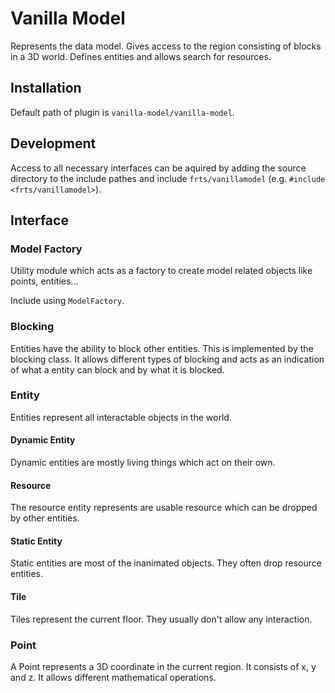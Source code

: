 # Vanilla Model

Represents the data model. Gives access to the region consisting of blocks in a 3D world. Defines entities and allows search for resources.

## Installation

Default path of plugin is `vanilla-model/vanilla-model`.

## Development

Access to all necessary interfaces can be aquired by adding the source directory to the include pathes and include `frts/vanillamodel` (e.g. `#include <frts/vanillamodel>`).

## Interface

### Model Factory

Utility module which acts as a factory to create model related objects like points, entities...

Include using `ModelFactory`.

### Blocking

Entities have the ability to block other entities. This is implemented by the blocking class. It allows different types of blocking and acts as an indication of what a entity can block and by what it is blocked.

### Entity

Entities represent all interactable objects in the world. 

#### Dynamic Entity

Dynamic entities are mostly living things which act on their own.

#### Resource

The resource entity represents are usable resource which can be dropped by other entities.

#### Static Entity

Static entities are most of the inanimated objects. They often drop resource entities.

#### Tile

Tiles represent the current floor. They usually don't allow any interaction.

### Point

A Point represents a 3D coordinate in the current region. It consists of x, y and z. It allows different mathematical operations.
